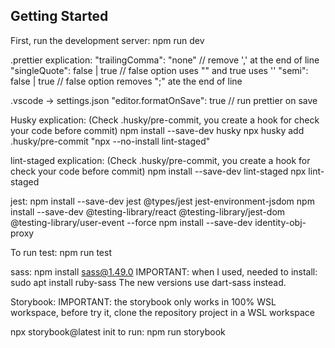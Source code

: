 ## Getting Started

First, run the development server:
npm run dev

.prettier explication:
"trailingComma": "none" // remove ',' at the end of line
"singleQuote": false | true // false option uses "" and true uses ''
"semi": false | true // false option removes ";" ate the end of line

.vscode -> settings.json
"editor.formatOnSave": true // run prettier on save

Husky explication: (Check .husky/pre-commit, you create a hook for check your code before commit)
npm install --save-dev husky
npx husky add .husky/pre-commit "npx --no-install lint-staged"

lint-staged explication: (Check .husky/pre-commit, you create a hook for check your code before commit)
npm install --save-dev lint-staged
npx lint-staged

jest:
npm install --save-dev jest @types/jest jest-environment-jsdom
npm install --save-dev @testing-library/react @testing-library/jest-dom @testing-library/user-event --force
npm install --save-dev identity-obj-proxy

To run test: npm run test

sass:
npm install sass@1.49.0
IMPORTANT: when I used, needed to install: sudo apt install ruby-sass
The new versions use dart-sass instead.

Storybook:
IMPORTANT: the storybook only works in 100% WSL workspace, before try it, clone the repository project in a WSL workspace

npx storybook@latest init
to run: npm run storybook
